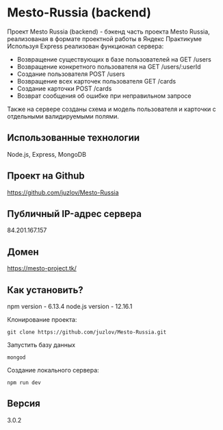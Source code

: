 # Mesto-Russia (backend)
Проект Mesto Russia (backend) - бэкенд часть проекта Mesto Russia, реализованая
в формате проектной работы в Яндекс Практикуме
Используя Express реализован функционал сервера:
- Возвращение существующих в базе пользователей на GET /users
- Возвращение конкретного пользователя на GET /users/:userId
- Создание пользователя POST /users
- Возвращение всех карточек пользователя GET /cards
- Создание карточки POST /cards
- Возврат сообщения об ошибке при неправильном запросе

Также на сервере созданы схема и модель пользователя и карточки с отдельными валидируемыми полями.

## Использованные технологии
Node.js, Express, MongoDB

## Проект на Github
https://github.com/juzlov/Mesto-Russia

## Публичный IP-адрес сервера
84.201.167.157

## Домен
https://mesto-project.tk/

## Как установить?
npm version - 6.13.4
node.js version - 12.16.1

Клонирование проекта:
```
git clone https://github.com/juzlov/Mesto-Russia.git
```

Запустить базу данных
```
mongod
```

Создание локального сервера:
```
npm run dev
```


## Версия
3.0.2
